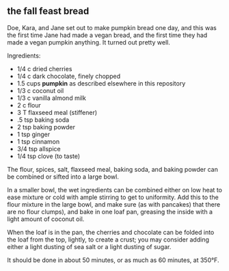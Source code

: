 the fall feast bread
---
Doe, Kara, and Jane set out to make pumpkin bread one day, and this was the first time Jane had made a vegan bread, and the first time they had made a vegan pumpkin anything. It turned out pretty well.

Ingredients:
- 1/4 c dried cherries
- 1/4 c dark chocolate, finely chopped
- 1.5 cups **pumpkin** as described elsewhere in this repository
- 1/3 c coconut oil
- 1/3 c vanilla almond milk
- 2 c flour
- 3 T flaxseed meal (stiffener)
- .5 tsp baking soda
- 2 tsp baking powder
- 1 tsp ginger
- 1 tsp cinnamon
- 3/4 tsp allspice
- 1/4 tsp clove (to taste)

The flour, spices, salt, flaxseed meal, baking soda, and baking powder can be combined or sifted into a large bowl.

In a smaller bowl, the wet ingredients can be combined either on low heat to ease mixture or cold with ample stirring to get to uniformity. Add this to the flour mixture in the large bowl, and make sure (as with pancakes) that there are no flour clumps), and bake in one loaf pan, greasing the inside with a light amount of coconut oil.

When the loaf is in the pan, the cherries and chocolate can be folded into the loaf from the top, lightly, to create a crust; you may consider adding either a light dusting of sea salt or a light dusting of sugar.

It should be done in about 50 minutes, or as much as 60 minutes, at 350°F.
